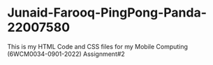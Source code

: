# Junaid-Farooq-PingPong-Panda-22007580
This is my HTML Code and CSS files for my Mobile Computing (6WCM0034-0901-2022) Assignment#2
